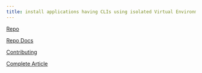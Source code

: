 ```yaml
---
title: install applications having CLIs using isolated Virtual Environments
---
```


[Repo](https://github.com/pypa/pipx/tree/main)

[Repo Docs](https://pipx.pypa.io/stable/)

[Contributing](https://github.com/pypa/pipx/blob/main/CONTRIBUTING.md)

[Complete Article](https://realpython.com/python-pipx/)
